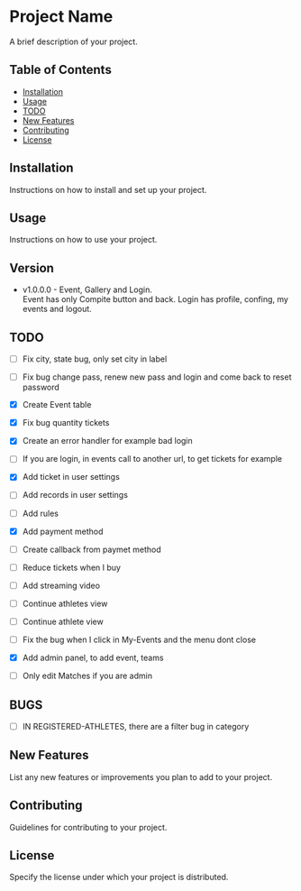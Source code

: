 # Project Name

A brief description of your project.

## Table of Contents

- [Installation](#installation)
- [Usage](#usage)
- [TODO](#todo)
- [New Features](#new-features)
- [Contributing](#contributing)
- [License](#license)

## Installation

Instructions on how to install and set up your project.

## Usage

Instructions on how to use your project.

## Version

- v1.0.0.0 - Event, Gallery and Login.  
                Event has only Compite button and back.
                Login has profile, confing, my events and logout.

## TODO

- [ ] Fix city, state bug, only set city in label
- [ ] Fix bug change pass, renew new pass and login and come back to reset password

- [x] Create Event table
- [x] Fix bug quantity tickets
- [x] Create an error handler for example bad login
- [ ] If you are login, in events call to another url, to get tickets for example
- [x] Add ticket in user settings
- [ ] Add records in user settings
- [ ] Add rules
- [x] Add payment method
- [ ] Create callback from paymet method
- [ ] Reduce tickets when I buy
- [ ] Add streaming video
- [ ] Continue athletes view
- [ ] Continue athlete view
- [ ] Fix the bug when I click in My-Events and the menu dont close
- [x] Add admin panel, to add event, teams
- [ ] Only edit Matches if you are admin

## BUGS

- [ ] IN REGISTERED-ATHLETES, there are a filter bug in category

## New Features

List any new features or improvements you plan to add to your project.

## Contributing

Guidelines for contributing to your project.

## License

Specify the license under which your project is distributed.
